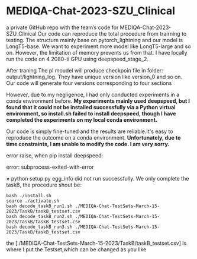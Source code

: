 # MEDIQA-Chat-2023-SZU_Clinical
a private GitHub repo with the team’s code for MEDIQA-Chat-2023-SZU_Clinical Our code can reproduce the total procedure from trairning to testing. The structure mainly base on pytorch_lightning and our model is LongT5-base. We want to experiment more model like LongT5-large and so on. However, the limitation of memory prevents us from that. I have locally run the code on 4 2080-ti GPU using deepspeed_stage_2. 

After traning The pl moudel will produce checkpoin file in folder: output/lightning_log. They have unique version like version_0 and so on. Our code will generate four versions corresponding to four sections

However, due to my negligence, I had only conducted experiments in a conda environment before. **My experiments mainly used deepspeed, but I found that it could not be installed successfully via a Python virtual environment, so install.sh failed to install deepspeed, though I have completed the experiments on my local conda environment.** 

Our code is simply fine-tuned and the results are reliable.It's easy to reproduce the outcome on a conda environment. **Unfortunately, due to time constraints, I am unable to modify the code. I am very sorry.**

error raise, when pip install deepspeed:

error: subprocess-exited-with-error

  × python setup.py egg_info did not run successfully.
 We only complete the taskB, the procedure shout be:

```
bash ./install.sh
source ./activate.sh
bash decode_taskB_run1.sh ./MEDIQA-Chat-TestSets-March-15-2023/TaskB/taskB_testset.csv
bash decode_taskB_run2.sh ./MEDIQA-Chat-TestSets-March-15-2023/TaskB/taskB_testset.csv
bash decode_taskB_run3.sh ./MEDIQA-Chat-TestSets-March-15-2023/TaskB/taskB_testset.csv

```

the [./MEDIQA-Chat-TestSets-March-15-2023/TaskB/taskB_testset.csv] is where I put the Testset,which can be changed as you like




